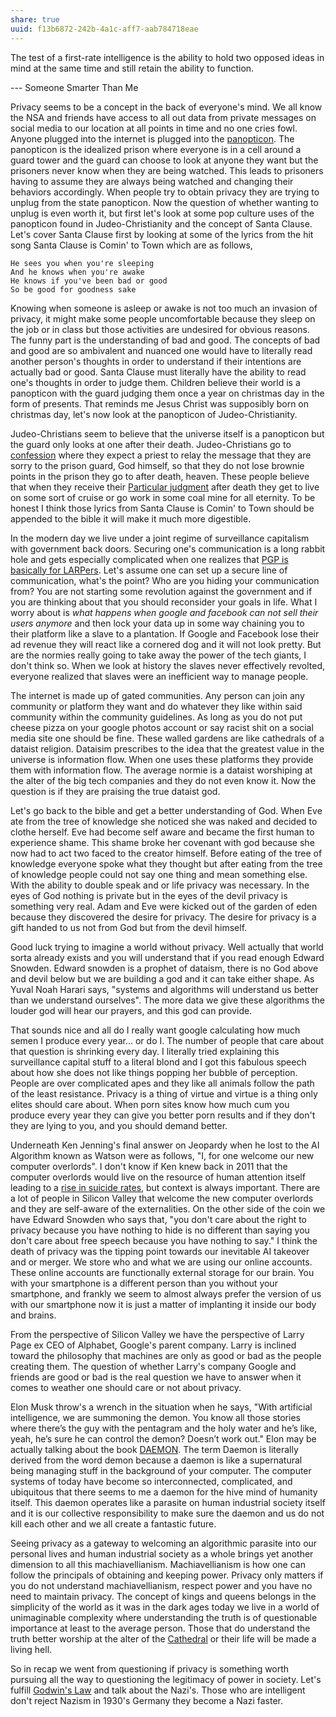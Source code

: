 ```yaml
---
share: true
uuid: f13b6872-242b-4a1c-aff7-aab784718eae
---
```


<!--
* What is the point of this article?
  * Convince other people to adopt basic privacy tech and a onboarding point for where hardcore privacy people to get started.
  * To help me discover if it is a good idea or not  to become a privacy purist
  * The quote about Demons and the book Daemon I do not connect the concepts



I talk about Dataisim completely out of context.

When using the phrase, “People are over complicated apes” what am I really trying to say. How does that make the reader feel?

I should write a separate post about “You with your smartphone is a different person than you without your smartphone”
-->


The test of a first-rate intelligence is the ability to hold two opposed ideas in mind at the same time and still retain the ability to function. 

--- Someone Smarter Than Me

Privacy seems to be a concept in the back of everyone's mind. We all know the NSA and friends have access to all out data from private messages on social media to our location at all points in time and no one cries fowl. Anyone plugged into the internet is plugged into the [panopticon][]. The panopticon is the idealized prison where everyone is in a cell around a guard tower and the guard can choose to look at anyone they want but the prisoners never know when they are being watched. This leads to prisoners having to assume they are always being watched and changing their behaviors accordingly. When people try to obtain privacy they are trying to unplug from the state panopticon. Now the question of whether wanting to unplug is even worth it, but first let's look at some pop culture uses of the panopticon found in Judeo-Christianity and the concept of Santa Clause. Let's cover Santa Clause first by looking at some of the lyrics from the hit song Santa Clause is Comin' to Town which are as follows,

<!--

Do people even remember the NSA revelations? I gotta go talk to people about this. 
How does Gen Z come into this picture.

I do not explain how the quite above fits into the ideas being discussed.
-->

```
He sees you when you're sleeping
And he knows when you're awake
He knows if you've been bad or good
So be good for goodness sake
```

Knowing when someone is asleep or awake is not too much an invasion of privacy, it might make some people uncomfortable because they sleep on the job or in class but those activities are undesired for obvious reasons. The funny part is the understanding of bad and good. The concepts of bad and good are so ambivalent and nuanced one would have to literally read another person's thoughts in order to understand if their intentions are actually bad or good. Santa Clause must literally have the ability to read one's thoughts in order to judge them. Children believe their world is a panopticon with the guard judging them once a year on christmas day in the form of presents. That reminds me Jesus Christ was supposibly born on christmas day, let's now look at the panopticon of Judeo-Christianity.

Judeo-Christians seem to believe that the universe itself is a panopticon but the guard only looks at one after their death. Judeo-Christians go to [confession] where they expect a priest to relay the message that they are sorry to the prison guard, God himself, so that they do not lose brownie points in the prison they go to after death, heaven. These people believe that when they receive their [Particular judgment][] after death they get to live on some sort of cruise or go work in some coal mine for all eternity. To be honest I think those lyrics from Santa Clause is Comin' to Town should be appended to the bible it will make it much more digestible.

In the modern day we live under a joint regime of surveillance capitalism with government back doors. Securing one's communication is a long rabbit hole and gets especially complicated when one realizes that [PGP is basically for LARPers][]. Let's assume one can set up a secure line of communication, what's the point? Who are you hiding your communication from? You are not starting some revolution against the government and if you are thinking about that you should reconsider your goals in life. What I worry about is *what happens when google and facebook can not sell their users anymore* and then lock your data up in some way chaining you to their platform like a slave to a plantation. If Google and Facebook lose their ad revenue they will react like a cornered dog and it will not look pretty. But are the normies really going to take away the power of the tech giants, I don't think so. When we look at history the slaves never effectively revolted, everyone realized that slaves were an inefficient way to manage people.

<!--

Saying "what happens when google and facebook can not sell their users anymore" does not make sense because these people are like fat pigs, or the thing is a supported facade. These users are not going anywhere any time soon.

Of course if my dream of an auditable social media existed things might be different but how is something like that going to make money.

-->

The internet is made up of gated communities. Any person can join any community or platform they want and do whatever they like within said community within the community guidelines. As long as you do not put cheese pizza on your google photos account or say racist shit on a social media site one should be fine. These walled gardens are like cathedrals of a dataist religion. Dataisim prescribes to the idea that the greatest value in the universe is information flow. When one uses these platforms they provide them with information flow. The average normie is a dataist worshiping at the alter of the big tech companies and they do not even know it. Now the question is if they are praising the true dataist god.

<!--

Talking about dataisim out of context. Why are you even talking about dataisim.

What does it mean to worship at the alter of social media? What is it like to worship at an alter to begin with. Hell people do not know what it is like to go to Church anymore, in fact they never did.

Remember social media companies sell changes in your behavior

-->

Let's go back to the bible and get a better understanding of God. When Eve ate from the tree of knowledge she noticed she was naked and decided to clothe herself. Eve had become self aware and became the first human to experience shame. This shame broke her covenant with god because she now had to act two faced to the creator himself. Before eating of the tree of knowledge everyone spoke what they thought but after eating from the tree of knowledge people could not say one thing and mean something else. With the ability to double speak and or life privacy was necessary. In the eyes of God nothing is private but in the eyes of the devil privacy is something very real. Adam and Eve were kicked out of the garden of eden because they discovered the desire for privacy. The desire for privacy is a gift handed to us not from God but from the devil himself.

Good luck trying to imagine a world without privacy. Well actually that world sorta already exists and you will understand that if you read enough Edward Snowden. Edward snowden is a prophet of dataism, there is no God above and devil below but we are building a god and it can take either shape. As Yuval Noah Harari says, "systems and algorithms will understand us better than we understand ourselves". The more data we give these algorithms the louder god will hear our prayers, and this god can provide.

<!--
This is pretty convoluted saying "this world already exists" I should lead into it a bit more talking about how our devices are like windows into our cell. No more like privacy was abundant until the digital age.
-->

That sounds nice and all do I really want google calculating how much semen I produce every year... or do I. The number of people that care about that question is shrinking every day. I literally tried explaining this surveillance capital stuff to a literal blond and I got this fabulous speech about how she does not like things popping her bubble of perception. People are over complicated apes and they like all animals follow the path of the least resistance. Privacy is a thing of virtue and virtue is a thing only elites should care about. When porn sites know how much cum you produce every year they can give you better porn results and if they don't they are lying to you, and you should demand better.

<!--
Saying people are over complicated apes then talking about energy flow does not flow.
-->

Underneath Ken Jenning's final answer on Jeopardy when he lost to the AI Algorithm known as Watson were as follows, "I, for one welcome our new computer overlords". I don't know if Ken knew back in 2011 that the computer overlords would live on the resource of human attention itself leading to a [rise in suicide rates][], but context is always important. There are a lot of people in Silicon Valley that welcome the new computer overlords and they are self-aware of the externalities. On the other side of the coin we have Edward Snowden who says that, "you don't care about the right to privacy because you have nothing to hide is no different than saying you don't care about free speech because you have nothing to say." I think the death of privacy was the tipping point towards our inevitable AI takeover and or merger. We store who and what we are using our online accounts. These online accounts are functionally external storage for our brain. You with your smartphone is a different person than you without your smartphone, and frankly we seem to almost always prefer the version of us with our smartphone now it is just a matter of implanting it inside our body and brains.

From the perspective of Silicon Valley we have the perspective of Larry Page ex CEO of Alphabet, Google's parent company. Larry is inclined toward the philosophy that machines are only as good or bad as the people creating them. The question of whether Larry's company Google and friends are good or bad is the real question we have to answer when it comes to weather one should care or not about privacy. 

Elon Musk throw's a wrench in the situation when he says, "With artificial intelligence, we are summoning the demon. You know all those stories where there’s the guy with the pentagram and the holy water and he’s like, yeah, he’s sure he can control the demon? Doesn’t work out." Elon may be actually talking about the book [DAEMON][]. The term Daemon is literally derived from the word demon because a daemon is like a supernatural being managing stuff in the background of your computer. The computer systems of today have become so interconnected, complicated, and ubiquitous that there seems to me a daemon for the hive mind of humanity itself. This daemon operates like a parasite on human industrial society itself and it is our collective responsibility to make sure the daemon and us do not kill each other and we all create a fantastic future.

Seeing privacy as a gateway to welcoming an algorithmic parasite into our personal lives and human industrial society as a whole brings yet another dimension to all this machiavellianism. Machiavellianism is how one can follow the principals of obtaining and keeping power. Privacy only matters if you do not understand machiavellianism, respect power and you have no need to maintain privacy. The concept of kings and queens belongs in the simplicity of the world as it was in the dark ages today we live in a world of unimaginable complexity where understanding the truth is of questionable importance at least to the average person. Those that do understand the truth better worship at the alter of the [Cathedral][] or their life will be made a living hell.

So in recap we went from questioning if privacy is something worth pursuing all the way to questioning the legitimacy of power in society. Let's fulfill [Godwin's Law] and talk about the Nazi's. Those who are intelligent don't reject Nazism in 1930's Germany they become a Nazi faster.

  [Cathedral]: https://rationalwiki.org/wiki/Neoreactionary_movement#The_Cathedral.3F
  [confession]: https://www.britannica.com/topic/confession-religion
  [DAEMON]: https://www.alicorn.blog/books/daemon
  [Godwin's Law]: https://en.wikipedia.org/wiki/Godwin%27s_law
  [panopticon]: https://ethics.org.au/ethics-explainer-panopticon-what-is-the-panopticon-effect/
  [PGP is basically for LARPers]: https://latacora.micro.blog/2020/02/19/stop-using-encrypted.html
  [Particular judgment]: https://en.wikipedia.org/wiki/Particular_judgment
  [rise in suicide rates]: https://www.thecoddling.com/better-mental-health
